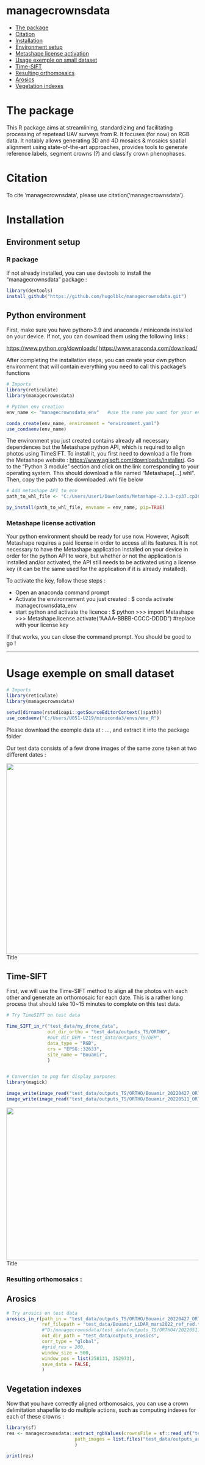 
<!-- README.md is generated from README.Rmd. Please edit that file -->

# managecrownsdata

- [The package](#the-package)
- [Citation](#citation)
- [Installation](#installation)
- [Environment setup](##environment-setup)
- [Metashape license activation](###metashape-license-activation)
- [Usage exemple on small dataset](#usage-exemple-on-small-dataset)
- [Time-SIFT](##time-sift)
- [Resulting orthomosaics](###resulting-orthomosaics)
- [Arosics](##arosics)
- [Vegetation indexes](##vegetation-indexes)

<!-- badges: start -->
<!-- badges: end -->

# The package

This R package aims at streamlining, standardizing and facilitating
processing of repetead UAV surveys from R. It focuses (for now) on RGB
data. It notably allows generating 3D and 4D mosaics & mosaics spatial
alignment using state-of-the-art approaches, provides tools to generate
reference labels, segment crowns (?) and classify crown phenophases.

# Citation

To cite ‘managecrownsdata’, please use citation(‘managecrownsdata’).

# Installation

## Environment setup

### R package

If not already installed, you can use devtools to install the
“managecrownsdata” package :

``` r
library(devtools)
install_github("https://github.com/hugolblc/managecrownsdata.git")
```

## Python environment

First, make sure you have python\>3.9 and anaconda / miniconda installed
on your device. If not, you can download them using the following links
:

<https://www.python.org/downloads/> <https://www.anaconda.com/download/>

After completing the installation steps, you can create your own python
environment that will contain everything you need to call this package’s
functions

``` r
# Imports
library(reticulate)
library(managecrownsdata)
```

``` r
# Python env creation
env_name <- "managecrownsdata_env"   #use the name you want for your environment

conda_create(env_name, environment = "environment.yaml")
use_condaenv(env_name)
```

The environment you just created contains already all necessary
dependences but the Metashape python API, which is required to align
photos using TimeSIFT. To install it, you first need to download a file
from the Metashape website :
<https://www.agisoft.com/downloads/installer/>. Go to the “Python 3
module” section and click on the link corresponding to your operating
system. This should download a file named “Metashape\[…\].whl”. Then,
copy the path to the downloaded .whl file below

``` r
# Add metashape API to env
path_to_whl_file <- "C:/Users/user1/Downloads/Metashape-2.1.3-cp37.cp38.cp39.cp310.cp311-none-win_amd64.whl"   #replace with your path

py_install(path_to_whl_file, envname = env_name, pip=TRUE)
```

### Metashape license activation

Your python environment should be ready for use now. However, Agisoft
Metashape requires a paid license in order to access all its features.
It is not necessary to have the Metashape application installed on your
device in order for the python API to work, but whether or not the
application is installed and/or activated, the API still needs to be
activated using a license key (it can be the same used for the
application if it is already installed).

To activate the key, follow these steps :

- Open an anaconda command prompt
- Activate the environnement you just created : \$ conda activate
  managecrownsdata_env
- start python and activate the licence : \$ python \>\>\> import
  Metashape \>\>\> Metashape.license.activate(“AAAA-BBBB-CCCC-DDDD”)
  \#replace with your license key

If that works, you can close the command prompt. You should be good to
go !

------------------------------------------------------------------------

# Usage exemple on small dataset

``` r
# Imports
library(reticulate)
library(managecrownsdata)

setwd(dirname(rstudioapi::getSourceEditorContext()$path))
use_condaenv("C:/Users/U051-U219/miniconda3/envs/env_R")
```

Please download the exemple data at : …, and extract it into the package
folder

Our test data consists of a few drone images of the same zone taken at
two different dates :

<img src="inst/images/Capture1.JPG" width="800" height="500" align="justify" />
<figcaption align="justify">
Title
</figcaption>

## Time-SIFT

First, we will use the Time-SIFT method to align all the photos with
each other and generate an orthomosaic for each date. This is a rather
long process that should take 10~15 minutes to complete on this test
data.

``` r
# Try TimeSIFT on test data

Time_SIFT_in_r("test_data/my_drone_data", 
               out_dir_ortho = "test_data/outputs_TS/ORTHO", 
               #out_dir_DEM = "test_data/outputs_TS/DEM",
               data_type = "RGB",
               crs = "EPSG::32633",
               site_name = "Bouamir",
               )


# Conversion to png for display purposes
library(magick)

image_write(image_read("test_data/outputs_TS/ORTHO/Bouamir_20220427_ORTHO.tif"), path = "test_data/outputs_TS/ORTHO/Bouamir_20220427_ORTHO.png", format = "png", quality=100)
image_write(image_read("test_data/outputs_TS/ORTHO/Bouamir_20220511_ORTHO.tif"), path = "test_data/outputs_TS/ORTHO/Bouamir_20220511_ORTHO.png", format = "png", quality=100)
```

<img src="inst/images/Capture2.JPG" width="800" height="400" align="justify" />
<figcaption align="justify">
Title
</figcaption>

### Resulting orthomosaics :

## Arosics

``` r
# Try arosics on test data
arosics_in_r(path_in = "test_data/outputs_TS/ORTHO/Bouamir_20220427_ORTHO.tif",
             ref_filepath = "test_data/Bouamir_LiDAR_mars2022_ref_red.tif", 
             #"D:/managecrownsdata/test_data/outputs_TS/ORTHO4/20220511_ORTHO.tif",
             out_dir_path = "test_data/outputs_arosics",
             corr_type = "global",
             #grid_res = 200,
             window_size = 500,
             window_pos = list(258131, 352973),
             save_data = FALSE,
             )
```

## Vegetation indexes

Now that you have correctly aligned orthomosaics, you can use a crown
delimitation shapefile to do multiple actions, such as computing indexes
for each of these crowns :

``` r
library(sf)
res <- managecrownsdata::extract_rgbValues(crownsFile = sf::read_sf("test_data/Bouamir_crowns_2024_11_04_filtered.gpkg"), 
                         path_images = list.files("test_data/outputs_arosics/", full.names = TRUE),
                         )
```

``` r
print(res)
```
